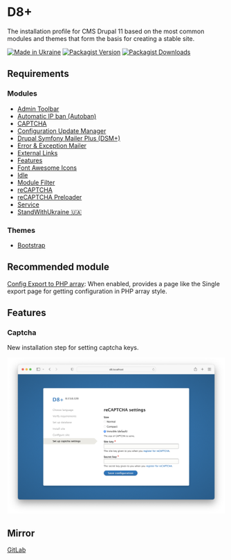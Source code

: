 # D8+

The installation profile for CMS Drupal 11 based on the most common modules and
themes that form the basis for creating a stable site.

[![Made in Ukraine](https://img.shields.io/badge/made_in-ukraine-ffd500.svg?labelColor=005bbb)](https://supportukrainenow.org)
[![Packagist Version](https://img.shields.io/packagist/v/lexhouk/d8?label=Version)](https://packagist.org/packages/lexhouk/d8)
[![Packagist Downloads](https://img.shields.io/packagist/dt/lexhouk/d8?label=Downloads)](https://packagist.org/packages/lexhouk/d8)


## Requirements

### Modules

- [Admin Toolbar](https://www.drupal.org/project/admin_toolbar)
- [Automatic IP ban (Autoban)](https://www.drupal.org/project/autoban)
- [CAPTCHA](https://www.drupal.org/project/captcha)
- [Configuration Update Manager](https://www.drupal.org/project/config_update)
- [Drupal Symfony Mailer Plus (DSM+)](https://www.drupal.org/project/symfony_mailer)
- [Error & Exception Mailer](https://www.drupal.org/project/exception_mailer)
- [External Links](https://www.drupal.org/project/extlink)
- [Features](https://www.drupal.org/project/features)
- [Font Awesome Icons](https://www.drupal.org/project/fontawesome)
- [Idle](https://www.drupal.org/project/idle)
- [Module Filter](https://www.drupal.org/project/module_filter)
- [reCAPTCHA](https://www.drupal.org/project/recaptcha)
- [reCAPTCHA Preloader](https://www.drupal.org/project/recaptcha_preloader)
- [Service](https://www.drupal.org/project/service)
- [StandWithUkraine 🇺🇦](https://www.drupal.org/project/standwithukraine)

### Themes

- [Bootstrap](https://www.drupal.org/project/bootstrap)


## Recommended module

[Config Export to PHP array](https://www.drupal.org/project/config2php): When
enabled, provides a page like the Single export page for getting configuration
in PHP array style.


## Features

### Captcha

New installation step for setting captcha keys.

![captcha](images/captcha.png "captcha")


## Mirror

[GitLab](https://gitlab.com/chmez/d8)
